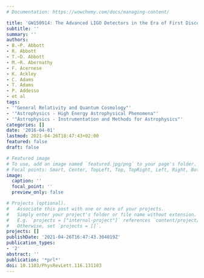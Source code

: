 ```yaml
---
# Documentation: https://wowchemy.com/docs/managing-content/

title: 'GW150914: The Advanced LIGO Detectors in the Era of First Discoveries'
subtitle: ''
summary: ''
authors:
- B.~P. Abbott
- R. Abbott
- T.~D. Abbott
- M.~R. Abernathy
- F. Acernese
- K. Ackley
- C. Adams
- T. Adams
- P. Addesso
- et al
tags:
- '"General Relativity and Quantum Cosmology"'
- '"Astrophysics - High Energy Astrophysical Phenomena"'
- '"Astrophysics - Instrumentation and Methods for Astrophysics"'
categories: []
date: '2016-04-01'
lastmod: 2021-04-26T18:47:43+02:00
featured: false
draft: false

# Featured image
# To use, add an image named `featured.jpg/png` to your page's folder.
# Focal points: Smart, Center, TopLeft, Top, TopRight, Left, Right, BottomLeft, Bottom, BottomRight.
image:
  caption: ''
  focal_point: ''
  preview_only: false

# Projects (optional).
#   Associate this post with one or more of your projects.
#   Simply enter your project's folder or file name without extension.
#   E.g. `projects = ["internal-project"]` references `content/project/deep-learning/index.md`.
#   Otherwise, set `projects = []`.
projects: []
publishDate: '2021-04-26T16:47:43.304019Z'
publication_types:
- '2'
abstract: ''
publication: '*prl*'
doi: 10.1103/PhysRevLett.116.131103
---
```

